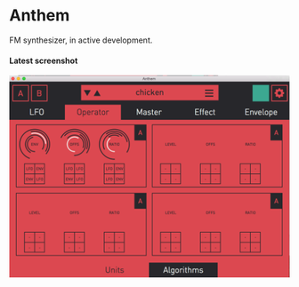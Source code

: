 # Anthem

FM synthesizer, in active development.

#### Latest screenshot

![An image of Anthem should be displayed here :(](https://raw.githubusercontent.com/goldsborough/Anthem/master/other/screenshot.png)
